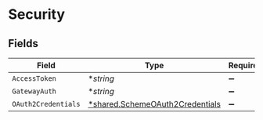 # Security


## Fields

| Field                                                                                    | Type                                                                                     | Required                                                                                 | Description                                                                              | Example                                                                                  |
| ---------------------------------------------------------------------------------------- | ---------------------------------------------------------------------------------------- | ---------------------------------------------------------------------------------------- | ---------------------------------------------------------------------------------------- | ---------------------------------------------------------------------------------------- |
| `AccessToken`                                                                            | **string*                                                                                | :heavy_minus_sign:                                                                       | N/A                                                                                      |                                                                                          |
| `GatewayAuth`                                                                            | **string*                                                                                | :heavy_minus_sign:                                                                       | N/A                                                                                      |                                                                                          |
| `OAuth2Credentials`                                                                      | [*shared.SchemeOAuth2Credentials](../../../pkg/models/shared/schemeoauth2credentials.md) | :heavy_minus_sign:                                                                       | N/A                                                                                      |                                                                                          |